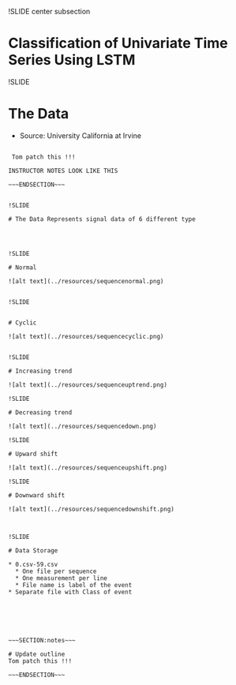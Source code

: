 !SLIDE center subsection

# Classification of Univariate Time Series Using LSTM


!SLIDE

# The Data

* Source: University California at Irvine



~~~SECTION:notes~~~

 Tom patch this !!!

INSTRUCTOR NOTES LOOK LIKE THIS

~~~ENDSECTION~~~


!SLIDE

# The Data Represents signal data of 6 different type




!SLIDE

# Normal

![alt text](../resources/sequencenormal.png)


!SLIDE


# Cyclic

![alt text](../resources/sequencecyclic.png)


!SLIDE

# Increasing trend

![alt text](../resources/sequenceuptrend.png)

!SLIDE

# Decreasing trend

![alt text](../resources/sequencedown.png)

!SLIDE

# Upward shift

![alt text](../resources/sequenceupshift.png)

!SLIDE

# Downward shift

![alt text](../resources/sequencedownshift.png)



!SLIDE

# Data Storage

* 0.csv-59.csv
  * One file per sequence
  * One measurement per line
  * File name is label of the event
* Separate file with Class of event




  
  
~~~SECTION:notes~~~

# Update outline
Tom patch this !!!

~~~ENDSECTION~~~













